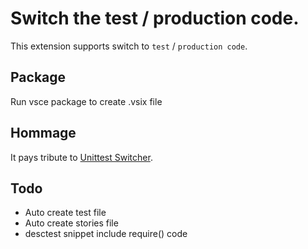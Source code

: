 # Switch the test / production code.

This extension supports switch to `test` / `production code`.

## Package
Run vsce package to create .vsix file

## Hommage

It pays tribute to [Unittest Switcher](https://github.com/takas-ho/vscode-unittest-switcher).

## Todo
* Auto create test file
* Auto create stories file
* desctest snippet include require() code
